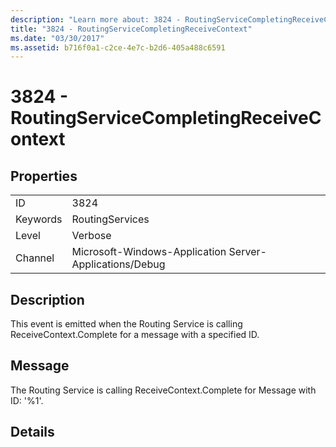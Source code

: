 ```yaml
---
description: "Learn more about: 3824 - RoutingServiceCompletingReceiveContext"
title: "3824 - RoutingServiceCompletingReceiveContext"
ms.date: "03/30/2017"
ms.assetid: b716f0a1-c2ce-4e7c-b2d6-405a488c6591
---
```

# 3824 - RoutingServiceCompletingReceiveContext

## Properties  
  
|||  
|-|-|  
|ID|3824|  
|Keywords|RoutingServices|  
|Level|Verbose|  
|Channel|Microsoft-Windows-Application Server-Applications/Debug|  
  
## Description  

 This event is emitted when the Routing Service is calling ReceiveContext.Complete for a message with a specified ID.  
  
## Message  

 The Routing Service is calling ReceiveContext.Complete for Message with ID: '%1'.  
  
## Details
